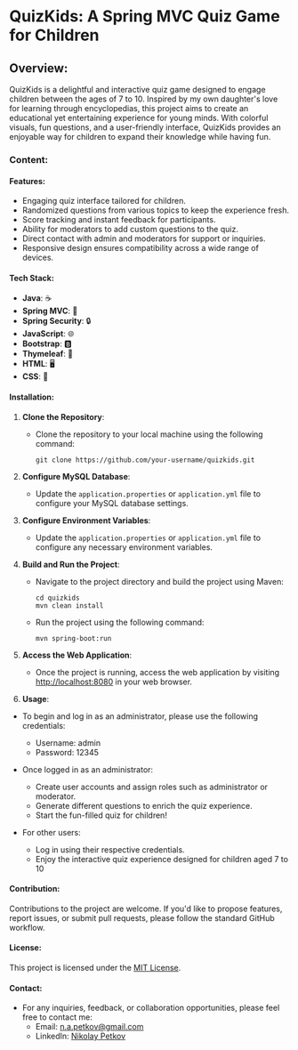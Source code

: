 # QuizKids: A Spring MVC Quiz Game for Children

## Overview:
QuizKids is a delightful and interactive quiz game designed to engage children between the ages of 7 to 10. Inspired by my own daughter's love for learning through encyclopedias, this project aims to create an educational yet entertaining experience for young minds. With colorful visuals, fun questions, and a user-friendly interface, QuizKids provides an enjoyable way for children to expand their knowledge while having fun.

### Content:
#### Features:
- Engaging quiz interface tailored for children.
- Randomized questions from various topics to keep the experience fresh.
- Score tracking and instant feedback for participants.
- Ability for moderators to add custom questions to the quiz.
- Direct contact with admin and moderators for support or inquiries.
- Responsive design ensures compatibility across a wide range of devices.

#### Tech Stack:
- **Java**: ☕️
- **Spring MVC**: 🌱
- **Spring Security**: 🔒
- **JavaScript**: 🌐
- **Bootstrap**: 🅱️
- **Thymeleaf**: 🍃
- **HTML**: 🖥️
- **CSS**: 🎨

#### Installation:
1. **Clone the Repository**:
   - Clone the repository to your local machine using the following command:
     ```
     git clone https://github.com/your-username/quizkids.git
     ```

2. **Configure MySQL Database**:
   - Update the `application.properties` or `application.yml` file to configure your MySQL database settings.

3. **Configure Environment Variables**:
   - Update the `application.properties` or `application.yml` file to configure any necessary environment variables.

4. **Build and Run the Project**:
   - Navigate to the project directory and build the project using Maven:
     ```
     cd quizkids
     mvn clean install
     ```
   - Run the project using the following command:
     ```
     mvn spring-boot:run
     ```

5. **Access the Web Application**:
   - Once the project is running, access the web application by visiting [http://localhost:8080](http://localhost:8080) in your web browser.

6. **Usage**:
  - To begin and log in as an administrator, please use the following credentials:
    - Username: admin
    - Password: 12345

  - Once logged in as an administrator:
    - Create user accounts and assign roles such as administrator or moderator.
    - Generate different questions to enrich the quiz experience.
    - Start the fun-filled quiz for children!

  - For other users:
    - Log in using their respective credentials.
    - Enjoy the interactive quiz experience designed for children aged 7 to 10

#### Contribution:
Contributions to the project are welcome. If you'd like to propose features, report issues, or submit pull requests, please follow the standard GitHub workflow.

#### License:
This project is licensed under the [MIT License](LICENSE).

#### Contact:
- For any inquiries, feedback, or collaboration opportunities, please feel free to contact me:
  - Email: [n.a.petkov@gmail.com](mailto:n.a.petkov@gmail.com)
  - LinkedIn: [Nikolay Petkov](https://www.linkedin.com/in/nikolay-petkov-0a330953/)



